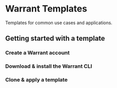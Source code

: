 # Warrant Templates

Templates for common use cases and applications.

## Getting started with a template

### Create a Warrant account

### Download & install the Warrant CLI

### Clone & apply a template
